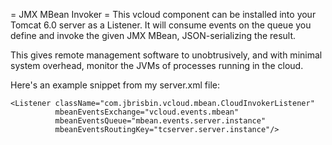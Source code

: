= JMX MBean Invoker =
This vcloud component can be installed into your Tomcat 6.0 server as a
Listener. It will consume events on the queue you define and invoke the
given JMX MBean, JSON-serializing the result.

This gives remote management software to unobtrusively, and with minimal
system overhead, monitor the JVMs of processes running in the cloud.

Here's an example snippet from my server.xml file:

<pre><code>&lt;Listener className="com.jbrisbin.vcloud.mbean.CloudInvokerListener"
          mbeanEventsExchange="vcloud.events.mbean"
          mbeanEventsQueue="mbean.events.server.instance"
          mbeanEventsRoutingKey="tcserver.server.instance"/&gt;
</code></pre>